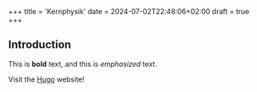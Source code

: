 +++
title = 'Kernphysik'
date = 2024-07-02T22:48:06+02:00
draft = true
+++

## Introduction

This is **bold** text, and this is *emphasized* text.

Visit the [Hugo](https://gohugo.io) website!
